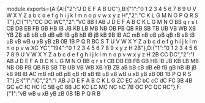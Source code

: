 module.exports={A:{A:{"2":"J D E F A B UC"},B:{"1":"0 1 2 3 4 5 6 7 8 9 U V W X Y Z a b c d e f g h i j k l m n o p v w x y z H","2":"C K L G M N O P Q R S T"},C:{"1":"CC DC WC","2":"VC 8B I AB J D E F A B C K L G M N O BB q r s t CB DB EB FB GB HB IB JB KB LB MB NB OB PB QB RB SB TB UB VB WB XB YB ZB aB bB cB dB eB fB gB hB iB jB kB 9B lB AC mB nB oB pB qB rB sB tB uB vB wB u xB yB zB 0B 1B P Q R BC S T U V W X Y Z a b c d e f g h i j k l m n o p v w XC YC","194":"0 1 2 3 4 5 6 7 8 9 x y z H 2B"},D:{"1":"0 1 2 3 4 5 6 7 8 9 U V W X Y Z a b c d e f g h i j k l m n o p v w x y z H 2B CC DC","2":"I AB J D E F A B C K L G M N O BB q r s t CB DB EB FB GB HB IB JB KB LB MB NB OB PB QB RB SB TB UB VB WB XB YB ZB aB bB cB dB eB fB gB hB iB jB kB 9B lB AC mB nB oB pB qB rB sB tB uB vB wB u xB yB zB 0B 1B P Q R S T"},E:{"1":"iC","2":"I AB J D E F A B C K L G ZC EC aC bC cC dC FC 3B 4B GC eC fC HC IC 5B gC 6B JC KC LC MC NC hC 7B OC PC QC RC"},F:{"1":"vB wB u xB yB zB 0B 1B P Q R B
